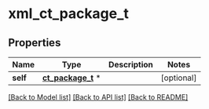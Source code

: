 # xml_ct_package_t

## Properties
Name | Type | Description | Notes
------------ | ------------- | ------------- | -------------
**self** | [**ct_package_t**](ct_package.md) \* |  | [optional] 

[[Back to Model list]](../README.md#documentation-for-models) [[Back to API list]](../README.md#documentation-for-api-endpoints) [[Back to README]](../README.md)



